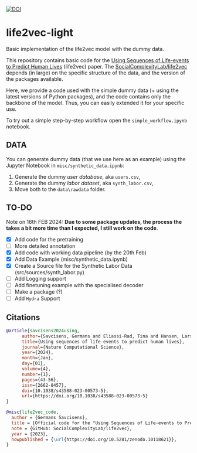 [![DOI](https://zenodo.org/badge/747774269.svg)](https://zenodo.org/doi/10.5281/zenodo.10680995)

# life2vec-light
Basic implementation of the life2vec model with the dummy data. 

This repository contains basic code for the [Using Sequences of Life-events to Predict Human Lives](https://www.nature.com/articles/s43588-023-00573-5) (life2vec) paper. The [SocialComplexityLab/life2vec](https://github.com/SocialComplexityLab/life2vec) depends (in large) on the specific structure of the data, and the version of the packages available.

Here, we provide a code used with the simple dummy data (+ using the latest versions of Python packages), and the code contains only the backbone of the model.
Thus, you can easily extended it for your specific use. 

To try out a simple step-by-step workflow open the `simple_workflow.ipynb` notebook.


## DATA

You can generate dummy data (that we use here as an example) using the Jupyter Notebook in `misc/synthetic_data.ipynb`:
1. Generate the dummy *user database*, aka `users.csv`,
2. Generate the dummy *labor dataset*, aka `synth_labor.csv`,
3. Move both to the `data\rawdata` folder.

## TO-DO

Note on 16th FEB 2024: **Due to some package updates, the process the takes a bit more time than I expected, I still work on the code**. 
- [x] Add code for the pretraining 
- [ ] More detailed annotation
- [x] Add code with working data pipeline (by the 20th Feb)
- [x] Add Data Example (misc/synthetic_data.ipynb)
- [x] Create a Source file for the Synthetic Labor Data (src/sources/synth_labor.py)
- [ ] Add Logging support
- [ ] Add finetuning example with the specialised decoder
- [ ] Make a package (?)
- [ ] Add `Hydra` Support

## Citations
```bibtex
@article{savcisens2024using,
      author={Savcisens, Germans and Eliassi-Rad, Tina and Hansen, Lars Kai and Mortensen, Laust Hvas and Lilleholt, Lau and Rogers, Anna and Zettler, Ingo and Lehmann, Sune},
      title={Using sequences of life-events to predict human lives},
      journal={Nature Computational Science},
      year={2024},
      month={Jan},
      day={01},
      volume={4},
      number={1},
      pages={43-56},
      issn={2662-8457},
      doi={10.1038/s43588-023-00573-5},
      url={https://doi.org/10.1038/s43588-023-00573-5}
}
```

```bibtex
@misc{life2vec_code,
  author = {Germans Savcisens},
  title = {Official code for the "Using Sequences of Life-events to Predict Human Lives" paper},
  note = {GitHub: SocialComplexityLab/life2vec},
  year = {2023},
  howpublished = {\url{https://doi.org/10.5281/zenodo.10118621}},
}
```

